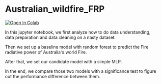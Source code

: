 # Australian_wildfire_FRP
 


[![Open In Colab](https://colab.research.google.com/assets/colab-badge.svg)](https://colab.research.google.com/github/EasonJia9598/Australian_wildfire_FRP/blob/main/A1_EasonJia.ipynb)


In this jupyter notebook, we first analyze how to do data understanding, data preparation and data cleaning on a nasty dataset.

Then we set up a baseline model with random forest to predict the Fire radiative power of Australia's world Fire.

After that, we set our candidate model with a simple MLP. 

In the end, we compare those two models with a significance test to figure out the performance difference between them.

